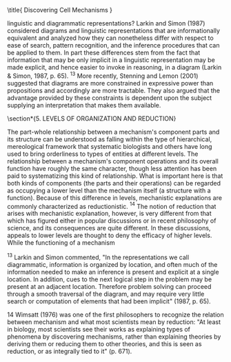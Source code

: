 \title{
Discovering Cell Mechanisms
}

linguistic and diagrammatic representations? Larkin and Simon (1987) considered diagrams and linguistic representations that are informationally equivalent and analyzed how they can nonetheless differ with respect to ease of search, pattern recognition, and the inference procedures that can be applied to them. In part these differences stem from the fact that information that may be only implicit in a linguistic representation may be made explicit, and hence easier to invoke in reasoning, in a diagram (Larkin \& Simon, 1987, p. 65). ${ }^{13}$ More recently, Stenning and Lemon (2001) suggested that diagrams are more constrained in expressive power than propositions and accordingly are more tractable. They also argued that the advantage provided by these constraints is dependent upon the subject supplying an interpretation that makes them available.

\section*{5. LEVELS OF ORGANIZATION AND REDUCTION}

The part-whole relationship between a mechanism's component parts and its structure can be understood as falling within the type of hierarchical, mereological framework that systematic biologists and others have long used to bring orderliness to types of entities at different levels. The relationship between a mechanism's component operations and its overall function have roughly the same character, though less attention has been paid to systematizing this kind of relationship. What is important here is that both kinds of components (the parts and their operations) can be regarded as occupying a lower level than the mechanism itself (a structure with a function). Because of this difference in levels, mechanistic explanations are commonly characterized as reductionistic. ${ }^{14}$ The notion of reduction that arises with mechanistic explanation, however, is very different from that which has figured either in popular discussions or in recent philosophy of science, and its consequences are quite different. In these discussions, appeals to lower levels are thought to deny the efficacy of higher levels. While the functioning of a mechanism

${ }^{13}$ Larkin and Simon commented, "In the representations we call diagrammatic, information is organized by location, and often much of the information needed to make an inference is present and explicit at a single location. In addition, cues to the next logical step in the problem may be present at an adjacent location. Therefore problem solving can proceed through a smooth traversal of the diagram, and may require very little search or computation of elements that had been implicit" (1987, p. 65).

14 Wimsatt (1976) was one of the first philosophers to recognize the relation between mechanism and what most scientists mean by reduction: "At least in biology, most scientists see their works as explaining types of phenomena by discovering mechanisms, rather than explaining theories by deriving them or reducing them to other theories, and this is seen as reduction, or as integrally tied to it" (p. 671).